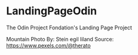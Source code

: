 # LandingPageOdin
The Odin Project Fondation's Landing Page Project


Mountain Photo By: Stein egil liland 
Source: https://www.pexels.com/@therato